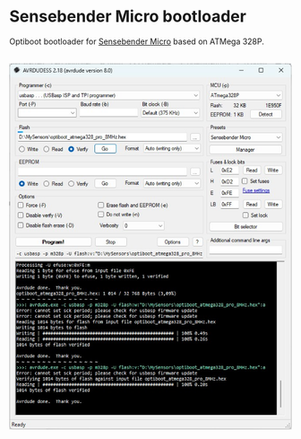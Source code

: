 # Sensebender Micro bootloader

Optiboot bootloader for [Sensebender Micro](https://www.openhardware.io/view/1) based on ATMega 328P.

</br>
<img src="fuse_new.jpg" width="600">

